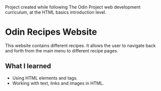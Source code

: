 Project created while following The Odin Project web development curriculum, at the HTML basics introduction level. 

# Odin Recipes Website

This website contains different recipes. It allows the user to navigate back and forth from the main menu to different recipe pages. 

## What I learned
- Using HTML elements and tags. 
- Working with text, links and images in HTML. 
